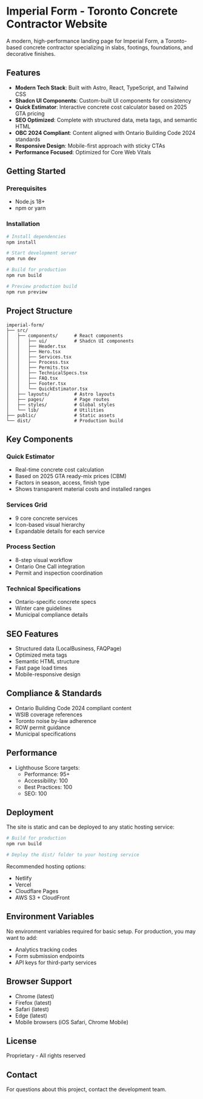 # Imperial Form - Toronto Concrete Contractor Website

A modern, high-performance landing page for Imperial Form, a Toronto-based concrete contractor specializing in slabs, footings, foundations, and decorative finishes.

## Features

- **Modern Tech Stack**: Built with Astro, React, TypeScript, and Tailwind CSS
- **Shadcn UI Components**: Custom-built UI components for consistency
- **Quick Estimator**: Interactive concrete cost calculator based on 2025 GTA pricing
- **SEO Optimized**: Complete with structured data, meta tags, and semantic HTML
- **OBC 2024 Compliant**: Content aligned with Ontario Building Code 2024 standards
- **Responsive Design**: Mobile-first approach with sticky CTAs
- **Performance Focused**: Optimized for Core Web Vitals

## Getting Started

### Prerequisites

- Node.js 18+ 
- npm or yarn

### Installation

```bash
# Install dependencies
npm install

# Start development server
npm run dev

# Build for production
npm run build

# Preview production build
npm run preview
```

## Project Structure

```
imperial-form/
├── src/
│   ├── components/      # React components
│   │   ├── ui/          # Shadcn UI components
│   │   ├── Header.tsx
│   │   ├── Hero.tsx
│   │   ├── Services.tsx
│   │   ├── Process.tsx
│   │   ├── Permits.tsx
│   │   ├── TechnicalSpecs.tsx
│   │   ├── FAQ.tsx
│   │   ├── Footer.tsx
│   │   └── QuickEstimator.tsx
│   ├── layouts/         # Astro layouts
│   ├── pages/           # Page routes
│   ├── styles/          # Global styles
│   └── lib/             # Utilities
├── public/              # Static assets
└── dist/                # Production build

```

## Key Components

### Quick Estimator
- Real-time concrete cost calculation
- Based on 2025 GTA ready-mix prices (CBM)
- Factors in season, access, finish type
- Shows transparent material costs and installed ranges

### Services Grid
- 9 core concrete services
- Icon-based visual hierarchy
- Expandable details for each service

### Process Section
- 8-step visual workflow
- Ontario One Call integration
- Permit and inspection coordination

### Technical Specifications
- Ontario-specific concrete specs
- Winter care guidelines
- Municipal compliance details

## SEO Features

- Structured data (LocalBusiness, FAQPage)
- Optimized meta tags
- Semantic HTML structure
- Fast page load times
- Mobile-responsive design

## Compliance & Standards

- Ontario Building Code 2024 compliant content
- WSIB coverage references
- Toronto noise by-law adherence
- ROW permit guidance
- Municipal specifications

## Performance

- Lighthouse Score targets:
  - Performance: 95+
  - Accessibility: 100
  - Best Practices: 100
  - SEO: 100

## Deployment

The site is static and can be deployed to any static hosting service:

```bash
# Build for production
npm run build

# Deploy the dist/ folder to your hosting service
```

Recommended hosting options:
- Netlify
- Vercel
- Cloudflare Pages
- AWS S3 + CloudFront

## Environment Variables

No environment variables required for basic setup. For production, you may want to add:

- Analytics tracking codes
- Form submission endpoints
- API keys for third-party services

## Browser Support

- Chrome (latest)
- Firefox (latest)
- Safari (latest)
- Edge (latest)
- Mobile browsers (iOS Safari, Chrome Mobile)

## License

Proprietary - All rights reserved

## Contact

For questions about this project, contact the development team.